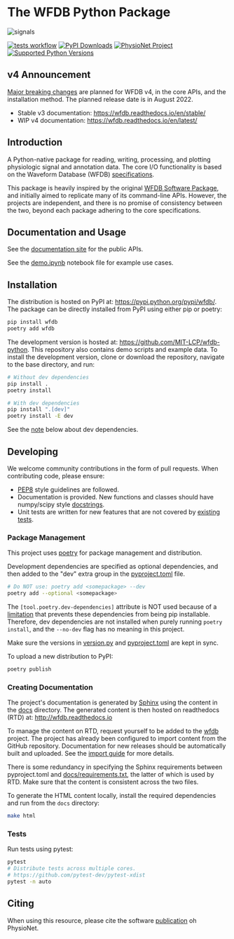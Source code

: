 # The WFDB Python Package

![signals](https://raw.githubusercontent.com/MIT-LCP/wfdb-python/master/demo-img.png)

[![tests workflow](https://github.com/MIT-LCP/wfdb-python/actions/workflows/run-tests.yml/badge.svg)](https://github.com/MIT-LCP/wfdb-python/actions?query=workflow%3Arun-tests+event%3Apush+branch%3Amaster)
[![PyPI Downloads](https://img.shields.io/pypi/dm/wfdb.svg?label=PyPI%20downloads)](https://pypi.org/project/wfdb/)
[![PhysioNet Project](https://img.shields.io/badge/DOI-10.13026%2Fegpf--2788-blue)](https://doi.org/10.13026/egpf-2788)
[![Supported Python Versions](https://img.shields.io/pypi/pyversions/wfdb.svg)](https://pypi.org/project/wfdb)

## v4 Announcement

[Major breaking changes](https://github.com/MIT-LCP/wfdb-python/issues/369) are planned for WFDB v4, in the core APIs, and the installation method. The planned release date is in August 2022.

- Stable v3 documentation: <https://wfdb.readthedocs.io/en/stable/>
- WIP v4 documentation: <https://wfdb.readthedocs.io/en/latest/>

## Introduction

A Python-native package for reading, writing, processing, and plotting physiologic signal and annotation data. The core I/O functionality is based on the Waveform Database (WFDB) [specifications](https://github.com/wfdb/wfdb-spec/).

This package is heavily inspired by the original [WFDB Software Package](https://www.physionet.org/content/wfdb/), and initially aimed to replicate many of its command-line APIs. However, the projects are independent, and there is no promise of consistency between the two, beyond each package adhering to the core specifications.

## Documentation and Usage

See the [documentation site](http://wfdb.readthedocs.io) for the public APIs.

See the [demo.ipynb](https://github.com/MIT-LCP/wfdb-python/blob/master/demo.ipynb) notebook file for example use cases.

## Installation

The distribution is hosted on PyPI at: <https://pypi.python.org/pypi/wfdb/>. The package can be directly installed from PyPI using either pip or poetry:

```sh
pip install wfdb
poetry add wfdb
```

The development version is hosted at: <https://github.com/MIT-LCP/wfdb-python>. This repository also contains demo scripts and example data. To install the development version, clone or download the repository, navigate to the base directory, and run:

```sh
# Without dev dependencies
pip install .
poetry install

# With dev dependencies
pip install ".[dev]"
poetry install -E dev
```

See the [note](#package-management) below about dev dependencies.

## Developing

We welcome community contributions in the form of pull requests. When contributing code, please ensure:

- [PEP8](https://www.python.org/dev/peps/pep-0008/) style guidelines are followed.
- Documentation is provided. New functions and classes should have numpy/scipy style [docstrings](https://github.com/numpy/numpy/blob/master/doc/HOWTO_DOCUMENT.rst.txt).
- Unit tests are written for new features that are not covered by [existing tests](https://github.com/MIT-LCP/wfdb-python/tree/master/tests).

### Package Management

This project uses [poetry](https://python-poetry.org/docs/) for package management and distribution.

Development dependencies are specified as optional dependencies, and then added to the "dev" extra group in the [pyproject.toml](./pyproject.toml) file.

```sh
# Do NOT use: poetry add <somepackage> --dev
poetry add --optional <somepackage>
```

The `[tool.poetry.dev-dependencies]` attribute is NOT used because of a [limitation](https://github.com/python-poetry/poetry/issues/3514) that prevents these dependencies from being pip installable. Therefore, dev dependencies are not installed when purely running `poetry install`, and the `--no-dev` flag has no meaning in this project.

Make sure the versions in [version.py](./wfdb/version.py) and [pyproject.toml](./pyproject.toml) are kept in sync.

To upload a new distribution to PyPI:

```sh
poetry publish
```

### Creating Documentation

The project's documentation is generated by [Sphinx](https://docs.readthedocs.io/en/stable/intro/getting-started-with-sphinx.html) using the content in the [docs](./docs) directory. The generated content is then hosted on readthedocs (RTD) at: <http://wfdb.readthedocs.io>

To manage the content on RTD, request yourself to be added to the [wfdb](https://readthedocs.org/projects/wfdb/) project. The project has already been configured to import content from the GitHub repository. Documentation for new releases should be automatically built and uploaded. See the [import guide](https://docs.readthedocs.io/en/stable/intro/import-guide.html) for more details.

There is some redundancy in specifying the Sphinx requirements between pyproject.toml and [docs/requirements.txt](./docs/requirements.txt), the latter of which is used by RTD. Make sure that the content is consistent across the two files.

To generate the HTML content locally, install the required dependencies and run from the `docs` directory:

```sh
make html
```

### Tests

Run tests using pytest:

```sh
pytest
# Distribute tests across multiple cores.
# https://github.com/pytest-dev/pytest-xdist
pytest -n auto
```

## Citing

When using this resource, please cite the software [publication](https://physionet.org/content/wfdb-python/) oh PhysioNet.
